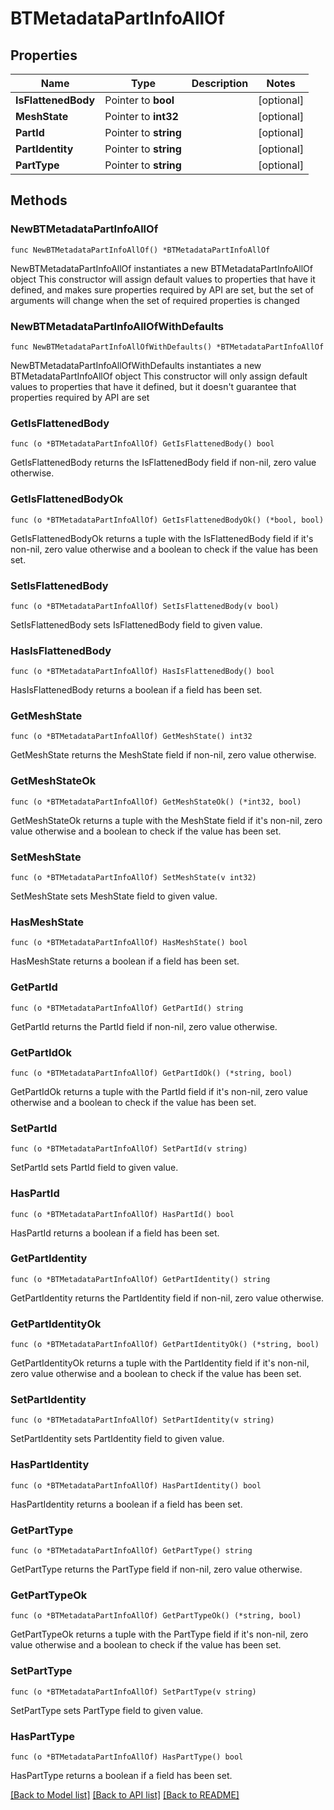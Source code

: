 # BTMetadataPartInfoAllOf

## Properties

Name | Type | Description | Notes
------------ | ------------- | ------------- | -------------
**IsFlattenedBody** | Pointer to **bool** |  | [optional] 
**MeshState** | Pointer to **int32** |  | [optional] 
**PartId** | Pointer to **string** |  | [optional] 
**PartIdentity** | Pointer to **string** |  | [optional] 
**PartType** | Pointer to **string** |  | [optional] 

## Methods

### NewBTMetadataPartInfoAllOf

`func NewBTMetadataPartInfoAllOf() *BTMetadataPartInfoAllOf`

NewBTMetadataPartInfoAllOf instantiates a new BTMetadataPartInfoAllOf object
This constructor will assign default values to properties that have it defined,
and makes sure properties required by API are set, but the set of arguments
will change when the set of required properties is changed

### NewBTMetadataPartInfoAllOfWithDefaults

`func NewBTMetadataPartInfoAllOfWithDefaults() *BTMetadataPartInfoAllOf`

NewBTMetadataPartInfoAllOfWithDefaults instantiates a new BTMetadataPartInfoAllOf object
This constructor will only assign default values to properties that have it defined,
but it doesn't guarantee that properties required by API are set

### GetIsFlattenedBody

`func (o *BTMetadataPartInfoAllOf) GetIsFlattenedBody() bool`

GetIsFlattenedBody returns the IsFlattenedBody field if non-nil, zero value otherwise.

### GetIsFlattenedBodyOk

`func (o *BTMetadataPartInfoAllOf) GetIsFlattenedBodyOk() (*bool, bool)`

GetIsFlattenedBodyOk returns a tuple with the IsFlattenedBody field if it's non-nil, zero value otherwise
and a boolean to check if the value has been set.

### SetIsFlattenedBody

`func (o *BTMetadataPartInfoAllOf) SetIsFlattenedBody(v bool)`

SetIsFlattenedBody sets IsFlattenedBody field to given value.

### HasIsFlattenedBody

`func (o *BTMetadataPartInfoAllOf) HasIsFlattenedBody() bool`

HasIsFlattenedBody returns a boolean if a field has been set.

### GetMeshState

`func (o *BTMetadataPartInfoAllOf) GetMeshState() int32`

GetMeshState returns the MeshState field if non-nil, zero value otherwise.

### GetMeshStateOk

`func (o *BTMetadataPartInfoAllOf) GetMeshStateOk() (*int32, bool)`

GetMeshStateOk returns a tuple with the MeshState field if it's non-nil, zero value otherwise
and a boolean to check if the value has been set.

### SetMeshState

`func (o *BTMetadataPartInfoAllOf) SetMeshState(v int32)`

SetMeshState sets MeshState field to given value.

### HasMeshState

`func (o *BTMetadataPartInfoAllOf) HasMeshState() bool`

HasMeshState returns a boolean if a field has been set.

### GetPartId

`func (o *BTMetadataPartInfoAllOf) GetPartId() string`

GetPartId returns the PartId field if non-nil, zero value otherwise.

### GetPartIdOk

`func (o *BTMetadataPartInfoAllOf) GetPartIdOk() (*string, bool)`

GetPartIdOk returns a tuple with the PartId field if it's non-nil, zero value otherwise
and a boolean to check if the value has been set.

### SetPartId

`func (o *BTMetadataPartInfoAllOf) SetPartId(v string)`

SetPartId sets PartId field to given value.

### HasPartId

`func (o *BTMetadataPartInfoAllOf) HasPartId() bool`

HasPartId returns a boolean if a field has been set.

### GetPartIdentity

`func (o *BTMetadataPartInfoAllOf) GetPartIdentity() string`

GetPartIdentity returns the PartIdentity field if non-nil, zero value otherwise.

### GetPartIdentityOk

`func (o *BTMetadataPartInfoAllOf) GetPartIdentityOk() (*string, bool)`

GetPartIdentityOk returns a tuple with the PartIdentity field if it's non-nil, zero value otherwise
and a boolean to check if the value has been set.

### SetPartIdentity

`func (o *BTMetadataPartInfoAllOf) SetPartIdentity(v string)`

SetPartIdentity sets PartIdentity field to given value.

### HasPartIdentity

`func (o *BTMetadataPartInfoAllOf) HasPartIdentity() bool`

HasPartIdentity returns a boolean if a field has been set.

### GetPartType

`func (o *BTMetadataPartInfoAllOf) GetPartType() string`

GetPartType returns the PartType field if non-nil, zero value otherwise.

### GetPartTypeOk

`func (o *BTMetadataPartInfoAllOf) GetPartTypeOk() (*string, bool)`

GetPartTypeOk returns a tuple with the PartType field if it's non-nil, zero value otherwise
and a boolean to check if the value has been set.

### SetPartType

`func (o *BTMetadataPartInfoAllOf) SetPartType(v string)`

SetPartType sets PartType field to given value.

### HasPartType

`func (o *BTMetadataPartInfoAllOf) HasPartType() bool`

HasPartType returns a boolean if a field has been set.


[[Back to Model list]](../README.md#documentation-for-models) [[Back to API list]](../README.md#documentation-for-api-endpoints) [[Back to README]](../README.md)


